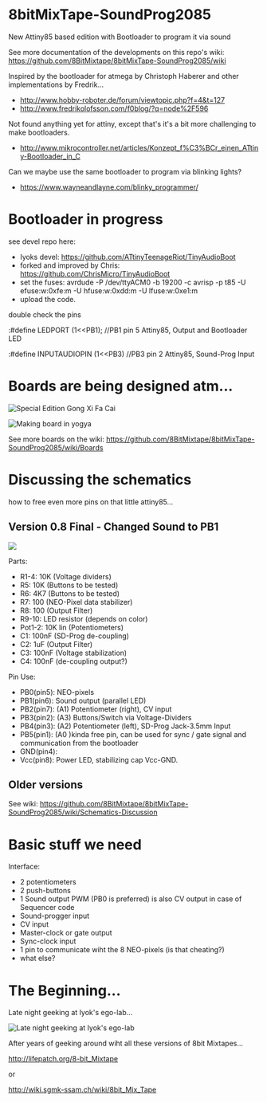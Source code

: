 # 8bitMixTape-SoundProg2085
 New Attiny85 based edition with Bootloader to program it via sound
 
 See more documentation of the developments on this repo's wiki: https://github.com/8BitMixtape/8bitMixTape-SoundProg2085/wiki

Inspired by the bootloader for atmega by Christoph Haberer and other implementations by Fredrik...
* http://www.hobby-roboter.de/forum/viewtopic.php?f=4&t=127
* http://www.fredrikolofsson.com/f0blog/?q=node%2F596

Not found anything yet for attiny, except that's it's a bit more challenging to make bootloaders.
* http://www.mikrocontroller.net/articles/Konzept_f%C3%BCr_einen_ATtiny-Bootloader_in_C

Can we maybe use the same bootloader to program via blinking lights?
* https://www.wayneandlayne.com/blinky_programmer/

# Bootloader in progress
see devel repo here: 
* Iyoks devel: https://github.com/ATtinyTeenageRiot/TinyAudioBoot
* forked and improved by Chris: https://github.com/ChrisMicro/TinyAudioBoot
* set the fuses: avrdude -P /dev/ttyACM0 -b 19200 -c avrisp -p t85 -U efuse:w:0xfe:m -U hfuse:w:0xdd:m -U lfuse:w:0xe1:m
* upload the code. 

double check the pins

:#define LEDPORT (1<<PB1); //PB1 pin 5 Attiny85, Output and Bootloader LED

:#define INPUTAUDIOPIN (1<<PB3) //PB3 pin 2 Attiny85, Sound-Prog Input

# Boards are being designed atm...

![Special Edition Gong Xi Fa Cai](https://github.com/8BitMixtape/8bitMixTape-SoundProg2085/blob/master/boards/images_schematics/85SoundProg_MixTape_V03-NEO.jpg)

![Making board in yogya](https://github.com/8BitMixtape/8bitMixTape-SoundProg2085/raw/master/boards/FirstPrototype_Neo03/AudioProgMixTape_MakingOf.png)

See more boards on the wiki: https://github.com/8BitMixtape/8bitMixTape-SoundProg2085/wiki/Boards

# Discussing the schematics
how to free even more pins on that little attiny85...

## Version 0.8 Final - Changed Sound to PB1

![](https://raw.githubusercontent.com/wiki/8BitMixtape/8bitMixTape-SoundProg2085/Schematics_85SoundProg_MixTape_V08.png)

Parts:
* R1-4: 10K \(Voltage dividers\)
* R5: 10K \(Buttons to be tested\)
* R6: 4K7 \(Buttons to be tested\)
* R7: 100 \(NEO-Pixel data stabilizer\)
* R8: 100 \(Output Filter\)
* R9-10: LED resistor \(depends on color\)
* Pot1-2: 10K lin \(Potentiometers\)
* C1: 100nF \(SD-Prog de-coupling\)
* C2: 1uF \(Output Filter\)
* C3: 100nF \(Voltage stabilization\)
* C4: 100nF \(de-coupling output?\)

Pin Use:
* PB0\(pin5\): NEO-pixels
* PB1\(pin6\): Sound output \(parallel LED\)
* PB2\(pin7\): \(A1\) Potentiometer \(right\), CV input
* PB3\(pin2\): \(A3\) Buttons/Switch via Voltage-Dividers
* PB4\(pin3\): \(A2\) Potentiometer \(left\), SD-Prog Jack-3.5mm Input
* PB5\(pin1\): \(A0 \)kinda free pin, can be used for sync / gate signal and communication from the bootloader
* GND\(pin4\):
* Vcc\(pin8\): Power LED, stabilizing cap Vcc-GND. 

## Older versions

See wiki: https://github.com/8BitMixtape/8bitMixTape-SoundProg2085/wiki/Schematics-Discussion

# Basic stuff we need

Interface:
* 2 potentiometers
* 2 push-buttons
* 1 Sound output PWM (PB0 is preferred) is also CV output in case of Sequencer code
* Sound-progger input
* CV input
* Master-clock or gate output
* Sync-clock input
* 1 pin to communicate wiht the 8 NEO-pixels (is that cheating?)
* what else?

# The Beginning...

Late night geeking at Iyok's ego-lab...

![Late night geeking at Iyok's ego-lab](https://github.com/8BitMixtape/8bitMixTape-SoundProg2085/raw/master/boards/FirstPrototype_Neo03/IMG_20170127_191152.jpg)

After years of geeking around wiht all these versions of 8bit Mixtapes...

http://lifepatch.org/8-bit_Mixtape

or 

http://wiki.sgmk-ssam.ch/wiki/8bit_Mix_Tape

